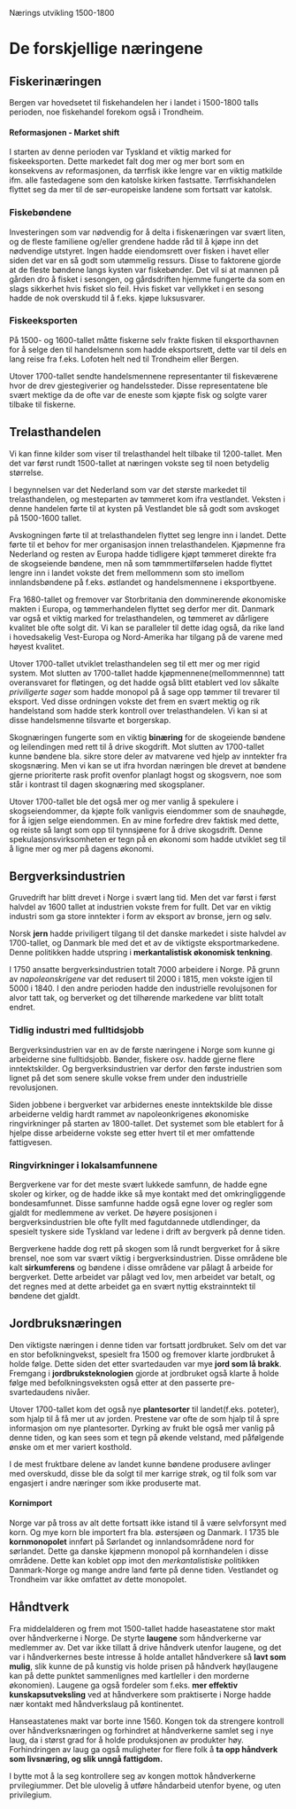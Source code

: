 Nærings utvikling 1500-1800

# De forskjellige næringene

## Fiskerinæringen
Bergen var hovedsetet til fiskehandelen her i landet i 1500-1800 talls perioden, noe fiskehandel forekom også i Trondheim.

#### Reformasjonen - Market shift
I starten av denne perioden var Tyskland et viktig marked for fiskeeksporten. Dette markedet falt dog mer og mer bort som en konsekvens av reformasjonen, da tørrfisk ikke lengre var en viktig matkilde ifm. alle fastedagene som den katolske kirken fastsatte. Tørrfiskhandelen flyttet seg da mer til de sør-europeiske landene som fortsatt var katolsk.

### Fiskebøndene
Investeringen som var nødvendig for å delta i fiskenæringen var svært liten, og de fleste familiene og/eller grendene hadde råd til å kjøpe inn det nødvendige utstyret. Ingen hadde eiendomsrett over fisken i havet eller siden det var en så godt som utømmelig ressurs. Disse to faktorene gjorde at de fleste bøndene langs kysten var fiskebønder. Det vil si at mannen på gården dro å fisket i sesongen, og gårdsdriften hjemme fungerte da som en slags sikkerhet hvis fisket slo feil. Hvis fisket var vellykket i en sesong hadde de nok overskudd til å f.eks. kjøpe luksusvarer.

### Fiskeeksporten
På 1500- og 1600-tallet måtte fiskerne selv frakte fisken til eksporthavnen for å selge den til handelsmenn som hadde eksportsrett, dette var til dels en lang reise fra f.eks. Lofoten helt ned til Trondheim eller Bergen.

Utover 1700-tallet sendte handelsmennene representanter til fiskeværene hvor de drev gjestegiverier og handelssteder. Disse representatene ble svært mektige da de ofte var de eneste som kjøpte fisk og solgte varer tilbake til fiskerne.


## Trelasthandelen
Vi kan finne kilder som viser til trelasthandel helt tilbake til 1200-tallet. Men det var først rundt 1500-tallet at næringen vokste seg til noen betydelig størrelse.

I begynnelsen var det Nederland som var det største markedet til trelasthandelen, og mesteparten av tømmeret kom ifra vestlandet. Veksten i denne handelen førte til at kysten på Vestlandet ble så godt som avskoget på 1500-1600 tallet. 

Avskogningen førte til at trelasthandelen flyttet seg lengre inn i landet. Dette førte til et behov for mer organisasjon innen trelasthandelen. Kjøpmenne fra Nederland og resten av Europa hadde tidligere kjøpt tømmeret direkte fra de skogseiende bøndene, men nå som tømmmertilførselen hadde flyttet lengre inn i landet vokste det frem mellommenn som sto imellom innlandsbøndene på f.eks. østlandet og handelsmennene i eksportbyene.

Fra 1680-tallet og fremover var Storbritania den domminerende økonomiske makten i Europa, og tømmerhandelen flyttet seg derfor mer dit. Danmark var også et viktig marked for trelasthandelen, og tømmeret av dårligere kvalitet ble ofte solgt dit. Vi kan se paralleler til dette  idag også, da rike land i hovedsakelig Vest-Europa og Nord-Amerika har tilgang på de varene med høyest kvalitet.

Utover 1700-tallet utviklet trelasthandelen seg til ett mer og mer rigid system. Mot slutten av 1700-tallet hadde kjøpmennene(mellommennne) tatt overansvaret for fløtingen, og det hadde også blitt etablert ved lov såkalte *priviligerte sager* som hadde monopol på å sage opp tømmer til trevarer til eksport. Ved disse ordningen vokste det frem en svært mektig og rik handelstand som hadde sterk kontroll over trelasthandelen. Vi kan si at disse handelsmenne tilsvarte et borgerskap.

Skognæringen fungerte som en viktig **binæring** for de skogeiende bøndene og leilendingen med rett til å drive skogdrift. Mot slutten av 1700-tallet kunne bøndene bla. sikre store deler av matvarene ved hjelp av inntekter fra skogsnæring. Men vi kan se ut ifra hvordan næringen ble drevet at bøndene gjerne prioriterte rask profit ovenfor planlagt hogst og skogsvern, noe som står i kontrast til dagen skognæring med skogsplaner.

Utover 1700-tallet ble det også mer og mer vanlig å spekulere i skogseiendommer, da kjøpte folk vanligvis eiendommer som de snauhøgde, for å igjen selge eiendommen. En av mine forfedre drev faktisk med dette, og reiste så langt som opp til tynnsjøene for å drive skogsdrift. Denne spekulasjonsvirksomheten er tegn på en økonomi som hadde utviklet seg til å ligne mer og mer på dagens økonomi.

## Bergverksindustrien
Gruvedrift har blitt drevet i Norge i svært lang tid. Men det var først i først halvdel av 1600 tallet at industrien vokste frem for fullt. Det var en viktig industri som ga store inntekter i form av eksport av bronse, jern og sølv.

Norsk **jern** hadde priviligert tilgang til det danske markedet i siste halvdel av 1700-tallet, og Danmark ble med det et av de viktigste eksportmarkedene. Denne politikken hadde utspring i **merkantalistisk økonomisk tenkning**.

I 1750 ansatte bergverksindustrien totalt 7000 arbeidere i Norge. På grunn av *napoleonskrigene* var det redusert til 2000 i 1815, men vokste igjen til 5000 i 1840. I den andre perioden hadde den industrielle revolujsonen for alvor tatt tak, og berverket og det tilhørende markedene var blitt totalt endret.

### Tidlig industri med fulltidsjobb
Bergverksindustrien var en av de første næringene i Norge som kunne gi arbeiderne sine fulltidsjobb. Bønder, fiskere osv. hadde gjerne flere inntektskilder. Og bergverksindustrien var derfor den første industrien som lignet på det som senere skulle vokse frem under den industrielle revolusjonen. 

Siden jobbene i bergverket var arbidernes eneste inntektskilde ble disse arbeiderne veldig hardt rammet av napoleonkrigenes økonomiske ringvirkninger på starten av 1800-tallet. Det systemet som ble etablert for å hjelpe disse arbeiderne vokste seg etter hvert til et mer omfattende fattigvesen.

### Ringvirkninger i lokalsamfunnene
Bergverkene var for det meste svært lukkede samfunn, de hadde egne skoler og kirker, og de hadde ikke så mye kontakt med det omkringliggende bondesamfunnet. Disse samfunne hadde også egne lover og regler som gjaldt for medlemmene av verket. De høyere posisjonen i bergverksindustrien ble ofte fyllt med fagutdannede utdlendinger, da spesielt tyskere side Tyskland var ledene i drift av bergverk på denne tiden.

Bergverkene hadde dog rett på skogen som lå rundt bergverket for å sikre brensel, noe som var svært viktig i bergverksindustrien. Disse områdene ble kalt **sirkumferens** og bøndene i disse områdene var pålagt å arbeide for bergverket. Dette arbeidet var pålagt ved lov, men arbeidet var betalt, og det regnes med at dette arbeidet ga en svært nyttig ekstrainntekt til bøndene det gjaldt.


## Jordbruksnæringen
Den viktigste næringen i denne tiden var fortsatt jordbruket. Selv om det var en stor befolkningvekst, spesielt fra 1500 og fremover klarte jordbruket å holde følge. Dette siden det etter svartedauden var mye **jord som lå brakk**. Fremgang i **jordbruksteknologien** gjorde at jordbruket også klarte å holde følge med befolkningsveksten også etter at den passerte pre-svartedaudens nivåer. 

Utover 1700-tallet kom det også nye **plantesorter** til landet(f.eks. poteter), som hjalp til å få mer ut av jorden. Prestene var ofte de som hjalp til å spre informasjon om nye plantesorter. Dyrking av frukt ble også mer vanlig på denne tiden, og kan sees som et tegn på økende velstand, med påfølgende ønske om et mer variert kosthold.

I de mest fruktbare delene av landet kunne bøndene produsere avlinger med overskudd, disse ble da solgt til mer karrige strøk, og til folk som var engasjert i andre næringer som ikke produserte mat.

#### Kornimport
Norge var på tross av alt dette fortsatt ikke istand til å være selvforsynt med korn. Og mye korn ble importert fra bla. østersjøen og Danmark. I 1735 ble **kornmonopolet** innført på Sørlandet og innlandsområdene nord for sørlandet. Dette ga danske kjøpmenn monopol på kornhandelen i disse områdene. Dette kan koblet opp imot den *merkantalistiske* politikken Danmark-Norge og mange andre land førte på denne tiden. Vestlandet og Trondheim var ikke omfattet av dette monopolet.

## Håndtverk
Fra middelalderen og frem mot 1500-tallet hadde haseastatene stor makt over håndverkerne i Norge. De styrte **laugene** som håndverkerne var medlemmer av. Det var ikke tillatt å drive håndverk utenfor laugene, og det var i håndverkernes beste intresse å holde antallet håndverkere så **lavt som mulig**, slik kunne de på kunstig vis holde prisen på håndverk høy(laugene kan på dette punktet sammenlignes med kartleller i den morderne økonomien). Laugene ga også fordeler som f.eks. **mer effektiv kunskapsutveksling** ved at håndverkere som praktiserte i Norge hadde nær kontakt med håndverkslaug på kontinentet.

Hanseastatenes makt var borte inne 1560. Kongen tok da strengere kontroll over håndverksnæringen og forhindret at håndverkerne samlet seg i nye laug, da i størst grad for å holde produksjonen av produkter høy. Forhindringen av laug ga også muligheter for flere folk å **ta opp håndverk som livsnæring, og slik unngå fattigdom.**

I bytte mot å la seg kontrollere seg av kongen mottok håndverkerne prvilegiummer. Det ble ulovelig å utføre håndarbeid utenfor byene, og uten privilegium.